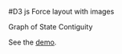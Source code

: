 #D3 js Force layout with images 

Graph of State Contiguity

See the <a href="http://codepen.io/pbweb/full/xEzvoQ/" target="_blank">demo</a>.